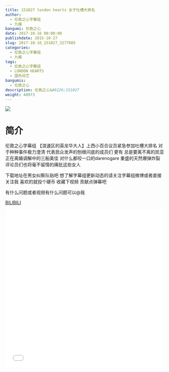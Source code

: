 ```yaml
---
title: 151027 london hearts 女子吐槽大排名
author: 
  - 伦敦之心字幕组
  - 九條
bangumi: 伦敦之心
date: 2017-10-16 00:00:00
publishdate: 2015-10-27
slug: 2017-10-16_151027_3277605
categories: 
  - 伦敦之心字幕组
  - 九條
tags: 
  - 伦敦之心字幕组
  - LONDON HEARTS
  - 国外综艺
bangumis: 
  - 伦敦之心
description: 伦敦之心&#8226;151027
weight: 48973
---
```


![](https://i.imgur.com/YPDsdNr.jpg)

# 简介  
伦敦之心字幕组 【浪速区的英龙华大人】上西小百合议员紧急参加吐槽大排名 对于种种事件极力澄清 代表民众发声的刨根问底的成员们 更有 总是要离不离的凯亚 正在离婚调解中的三船美佳 对什么都咬一口的darenogare 重盛的天然爆弹炸裂 评论员们也将毫不留情的痛批这些女人 
下载地址在男女纠察队贴吧 想了解字幕组更新动态的请关注字幕组微博或者直接关注我 喜欢的就投个硬币 收藏下视频 贡献点弹幕吧
有什么问题或者视频有什么问题可以@我

  [BILIBILI](https://www.bilibili.com/video/av3277605/)


  <iframe src="//www.bilibili.com/html/html5player.html?cid=5175003&aid=3277605" width="100%" height="500" frameborder="0" allowfullscreen="allowfullscreen"></iframe>

